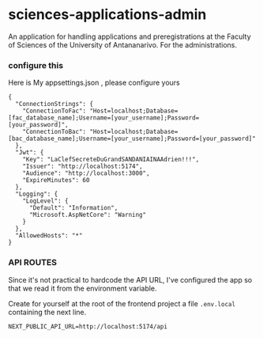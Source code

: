 # sciences-applications-admin

An application for handling applications and preregistrations at the Faculty of Sciences of the University of Antananarivo.
For the administrations.

### configure this

Here is My appsettings.json , please configure yours

```
{
  "ConnectionStrings": {
    "ConnectionToFac": "Host=localhost;Database=[fac_database_name];Username=[your_username];Password=[your_password]",
    "ConnectionToBac": "Host=localhost;Database=[bac_database_name];Username=[your_username];Password=[your_password]"
  },
  "Jwt": {
    "Key": "LaClefSecreteDuGrandSANDANIAINAAdrien!!!",
    "Issuer": "http://localhost:5174",
    "Audience": "http://localhost:3000",
    "ExpireMinutes": 60
  },
  "Logging": {
    "LogLevel": {
      "Default": "Information",
      "Microsoft.AspNetCore": "Warning"
    }
  },
  "AllowedHosts": "*"
}
```

### API ROUTES

Since it's not practical to hardcode the API URL, I've configured the app so that we read it from the environment variable.

Create for yourself at the root of the frontend project a file `.env.local` containing the next line.

```
NEXT_PUBLIC_API_URL=http://localhost:5174/api
```
